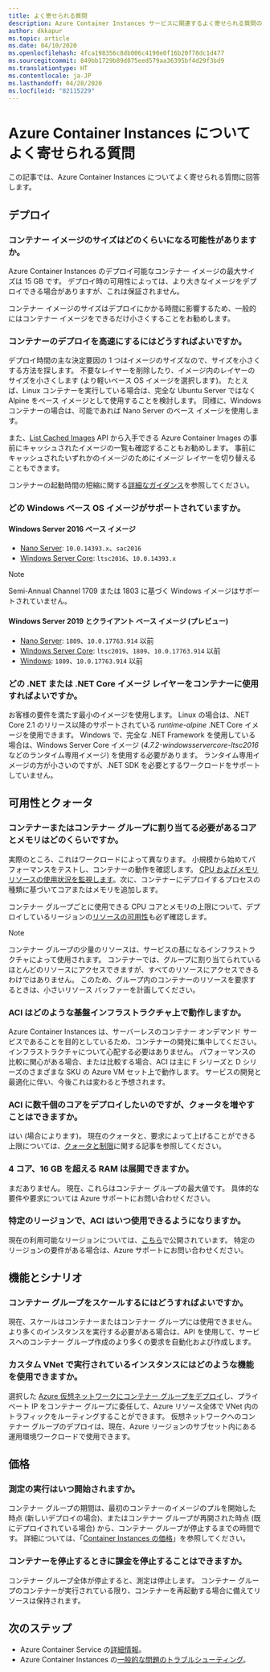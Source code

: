 ```yaml
---
title: よく寄せられる質問
description: Azure Container Instances サービスに関連するよく寄せられる質問の回答
author: dkkapur
ms.topic: article
ms.date: 04/10/2020
ms.openlocfilehash: 4fca198356c8db006c4190e0f16b20f78dc1d477
ms.sourcegitcommit: 849bb1729b89d075eed579aa36395bf4d29f3bd9
ms.translationtype: HT
ms.contentlocale: ja-JP
ms.lasthandoff: 04/28/2020
ms.locfileid: "82115229"
---
```

# <a name="frequently-asked-questions-about-azure-container-instances"></a>Azure Container Instances についてよく寄せられる質問

この記事では、Azure Container Instances についてよく寄せられる質問に回答します。

## <a name="deployment"></a>デプロイ

### <a name="how-large-can-my-container-image-be"></a>コンテナー イメージのサイズはどのくらいになる可能性がありますか。

Azure Container Instances のデプロイ可能なコンテナー イメージの最大サイズは 15 GB です。 デプロイ時の可用性によっては、より大きなイメージをデプロイできる場合がありますが、これは保証されません。

コンテナー イメージのサイズはデプロイにかかる時間に影響するため、一般的にはコンテナー イメージをできるだけ小さくすることをお勧めします。

### <a name="how-can-i-speed-up-the-deployment-of-my-container"></a>コンテナーのデプロイを高速にするにはどうすればよいですか。

デプロイ時間の主な決定要因の 1 つはイメージのサイズなので、サイズを小さくする方法を探します。 不要なレイヤーを削除したり、イメージ内のレイヤーのサイズを小さくします (より軽いベース OS イメージを選択します)。 たとえば、Linux コンテナーを実行している場合は、完全な Ubuntu Server ではなく Alpine をベース イメージとして使用することを検討します。 同様に、Windows コンテナーの場合は、可能であれば Nano Server のベース イメージを使用します。 

また、[List Cached Images](/rest/api/container-instances/listcachedimages) API から入手できる Azure Container Images の事前にキャッシュされたイメージの一覧も確認することもお勧めします。 事前にキャッシュされたいずれかのイメージのためにイメージ レイヤーを切り替えることもできます。 

コンテナーの起動時間の短縮に関する[詳細なガイダンス](container-instances-troubleshooting.md#container-takes-a-long-time-to-start)を参照してください。

### <a name="what-windows-base-os-images-are-supported"></a>どの Windows ベース OS イメージがサポートされていますか。

#### <a name="windows-server-2016-base-images"></a>Windows Server 2016 ベース イメージ

* [Nano Server](https://hub.docker.com/_/microsoft-windows-nanoserver): `10.0.14393.x`、`sac2016`
* [Windows Server Core](https://hub.docker.com/_/microsoft-windows-servercore): `ltsc2016`、`10.0.14393.x`

> [!NOTE]
> Semi-Annual Channel 1709 または 1803 に基づく Windows イメージはサポートされていません。

#### <a name="windows-server-2019-and-client-base-images-preview"></a>Windows Server 2019 とクライアント ベース イメージ (プレビュー)

* [Nano Server](https://hub.docker.com/_/microsoft-windows-nanoserver): `1809`、`10.0.17763.914` 以前
* [Windows Server Core](https://hub.docker.com/_/microsoft-windows-servercore): `ltsc2019`、`1809`、`10.0.17763.914` 以前
* [Windows](https://hub.docker.com/_/microsoft-windows): `1809`、`10.0.17763.914` 以前

### <a name="what-net-or-net-core-image-layer-should-i-use-in-my-container"></a>どの .NET または .NET Core イメージ レイヤーをコンテナーに使用すればよいですか。 

お客様の要件を満たす最小のイメージを使用します。 Linux の場合は、.NET Core 2.1 のリリース以降のサポートされている *runtime-alpine* .NET Core イメージを使用できます。 Windows で、完全な .NET Framework を使用している場合は、Windows Server Core イメージ (*4.7.2-windowsservercore-ltsc2016* などのランタイム専用イメージ) を使用する必要があります。 ランタイム専用イメージの方が小さいのですが、.NET SDK を必要とするワークロードをサポートしていません。

## <a name="availability-and-quotas"></a>可用性とクォータ

### <a name="how-many-cores-and-memory-should-i-allocate-for-my-containers-or-the-container-group"></a>コンテナーまたはコンテナー グループに割り当てる必要があるコアとメモリはどのくらいですか。

実際のところ、これはワークロードによって異なります。 小規模から始めてパフォーマンスをテストし、コンテナーの動作を確認します。 [CPU およびメモリ リソースの使用状況を監視します](container-instances-monitor.md)。次に、コンテナーにデプロイするプロセスの種類に基づいてコアまたはメモリを追加します。

コンテナー グループごとに使用できる CPU コアとメモリの上限について、デプロイしているリージョンの[リソースの可用性](container-instances-region-availability.md#availability---general)も必ず確認します。 

> [!NOTE]
> コンテナー グループの少量のリソースは、サービスの基になるインフラストラクチャによって使用されます。 コンテナーでは、グループに割り当てられているほとんどのリソースにアクセスできますが、すべてのリソースにアクセスできるわけではありません。 このため、グループ内のコンテナーのリソースを要求するときは、小さいリソース バッファーを計画してください。

### <a name="what-underlying-infrastructure-does-aci-run-on"></a>ACI はどのような基盤インフラストラクチャ上で動作しますか。

Azure Container Instances は、サーバーレスのコンテナー オンデマンド サービスであることを目的としているため、コンテナーの開発に集中してください。インフラストラクチャについて心配する必要はありません。 パフォーマンスの比較に関心がある場合、または比較する場合、ACI は主に F シリーズと D シリーズのさまざまな SKU の Azure VM セット上で動作します。 サービスの開発と最適化に伴い、今後これは変わると予想されます。 

### <a name="i-want-to-deploy-thousand-of-cores-on-aci---can-i-get-my-quota-increased"></a>ACI に数千個のコアをデプロイしたいのですが、クォータを増やすことはできますか。
 
はい (場合によります)。 現在のクォータと、要求によって上げることができる上限については、[クォータと制限](container-instances-quotas.md)に関する記事を参照してください。

### <a name="can-i-deploy-with-more-than-4-cores-and-16-gb-of-ram"></a>4 コア、16 GB を超える RAM は展開できますか。

まだありません。 現在、これらはコンテナー グループの最大値です。 具体的な要件や要求については Azure サポートにお問い合わせください。 

### <a name="when-will-aci-be-in-a-specific-region"></a>特定のリージョンで、ACI はいつ使用できるようになりますか。

現在の利用可能なリージョンについては、[こちら](container-instances-region-availability.md#availability---general)で公開されています。 特定のリージョンの要件がある場合は、Azure サポートにお問い合わせください。

## <a name="features-and-scenarios"></a>機能とシナリオ

### <a name="how-do-i-scale-a-container-group"></a>コンテナー グループをスケールするにはどうすればよいですか。

現在、スケールはコンテナーまたはコンテナー グループには使用できません。 より多くのインスタンスを実行する必要がある場合は、API を使用して、サービスへのコンテナー グループ作成のより多くの要求を自動化および作成します。 

### <a name="what-features-are-available-to-instances-running-in-a-custom-vnet"></a>カスタム VNet で実行されているインスタンスにはどのような機能を使用できますか。

選択した [Azure 仮想ネットワークにコンテナー グループをデプロイ](container-instances-vnet.md)し、プライベート IP をコンテナー グループに委任して、Azure リソース全体で VNet 内のトラフィックをルーティングすることができます。 仮想ネットワークへのコンテナー グループのデプロイは、現在、Azure リージョンのサブセット内にある運用環境ワークロードで使用できます。

## <a name="pricing"></a>価格

### <a name="when-does-the-meter-start-running"></a>測定の実行はいつ開始されますか。

コンテナー グループの期間は、最初のコンテナーのイメージのプルを開始した時点 (新しいデプロイの場合)、またはコンテナー グループが再開された時点 (既にデプロイされている場合) から、コンテナー グループが停止するまでの時間です。 詳細については、「[Container Instances の価格](https://azure.microsoft.com/pricing/details/container-instances/)」を参照してください。

### <a name="do-i-stop-being-charged-when-my-containers-are-stopped"></a>コンテナーを停止するときに課金を停止することはできますか。

コンテナー グループ全体が停止すると、測定は停止します。 コンテナー グループのコンテナーが実行されている限り、コンテナーを再起動する場合に備えてリソースは保持されます。 

## <a name="next-steps"></a>次のステップ

* Azure Container Service の[詳細情報](container-instances-overview.md)。
* Azure Container Instances の[一般的な問題のトラブルシューティング](container-instances-troubleshooting.md)。